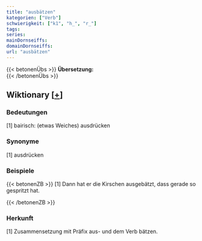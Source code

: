 ```yaml
---
title: "ausbätzen"
kategorien: ["Verb"]
schwierigkeit: ["k1", "h_", "r_"]
tags:
series:
mainDornseiffs:
domainDornseiffs:
url: "ausbätzen"
---
```


{{< betonenÜbs >}}
**Übersetzung:**  
{{< /betonenÜbs >}}

## Wiktionary [[+](https://de.wiktionary.org/wiki/ausbätzen)]

### Bedeutungen
[1] bairisch: (etwas Weiches) ausdrücken  

### Synonyme
[1] ausdrücken  

### Beispiele
{{< betonenZB >}}
[1] Dann hat er die Kirschen ausgebätzt, dass gerade so gespritzt hat.  

{{< /betonenZB >}}
### Herkunft
[1] Zusammensetzung mit Präfix aus- und dem Verb bätzen.  


